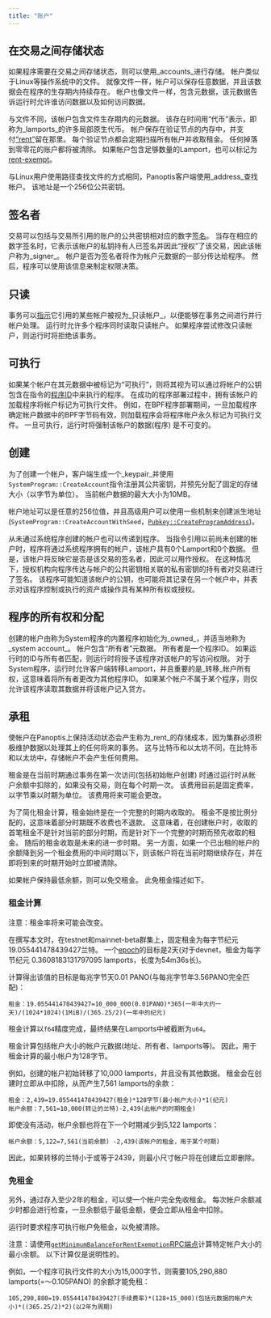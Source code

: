```yaml
---
title: "账户"
---
```


## 在交易之间存储状态

如果程序需要在交易之间存储状态，则可以使用_accounts_进行存储。 帐户类似于Linux等操作系统中的文件。 就像文件一样，帐户可以保存任意数据，并且该数据会在程序的生存期内持续存在。 帐户也像文件一样，包含元数据，该元数据告诉运行时允许谁访问数据以及如何访问数据。

与文件不同，该帐户包含文件生存期内的元数据。 该存在时间用“代币”表示，即称为_lamports_的许多局部原生代币。 帐户保存在验证节点的内存中，并支付[“rent”](#rent)留在那里。 每个验证节点都会定期扫描所有帐户并收取租金。 任何掉落到零零花的账户都将被清除。  如果帐户包含足够数量的Lamport，也可以标记为[rent-exempt](#rent-exemption)。

与Linux用户使用路径查找文件的方式相同，Panoptis客户端使用_address_查找帐户。 该地址是一个256位公共密钥。

## 签名者

交易可以包括与交易所引用的账户的公共密钥相对应的数字[签名](terminology.md#signature)。 当存在相应的数字签名时，它表示该帐户的私钥持有人已签名并因此“授权”了该交易，因此该帐户称为_signer_。 帐户是否为签名者将作为帐户元数据的一部分传达给程序。 然后，程序可以使用该信息来制定权限决策。

## 只读

事务可以[指示](transactions.md#message-header-format)它引用的某些帐户被视为_只读帐户_，以便能够在事务之间进行并行帐户处理。 运行时允许多个程序同时读取只读帐户。 如果程序尝试修改只读帐户，则运行时将拒绝该事务。

## 可执行

如果某个帐户在其元数据中被标记为“可执行”，则将其视为可以通过将帐户的公钥包含在指令的[程序ID](transactions.md#program-id)中来执行的程序。 在成功的程序部署过程中，拥有该帐户的加载程序将帐户标记为可执行文件。  例如，在BPF程序部署期间，一旦加载程序确定帐户数据中的BPF字节码有效，则加载程序会将程序帐户永久标记为可执行文件。  一旦可执行，运行时将强制该帐户的数据(程序) 是不可变的。

## 创建

为了创建一个帐户，客户端生成一个_keypair_并使用`SystemProgram::CreateAccount`指令注册其公共密钥，并预先分配了固定的存储大小（以字节为单位）。 当前帐户数据的最大大小为10MB。

帐户地址可以是任意的256位值，并且高级用户可以使用一些机制来创建派生地址(`SystemProgram::CreateAccountWithSeed`，[`Pubkey::CreateProgramAddress`](calling-between-programs.md#program-derived-addresses))。

从未通过系统程序创建的帐户也可以传递到程序。 当指令引用以前尚未创建的帐户时，程序将通过系统程序拥有的帐户，该帐户具有0个Lamport和0个数据。 但是，该帐户将反映它是否是该交易的签名者，因此可以用作授权。 在这种情况下，授权机构向程序传达与帐户的公共密钥相关联的私有密钥的持有者对交易进行了签名。 该程序可能知道该帐户的公钥，也可能将其记录在另一个帐户中，并表示对该程序控制或执行的资产或操作具有某种所有权或授权。

## 程序的所有权和分配

创建的帐户由称为System程序的内置程序初始化为_owned_，并适当地称为_system account_。 帐户包含“所有者”元数据。 所有者是一个程序ID。 如果运行时的ID与所有者匹配，则运行时将授予该程序对该帐户的写访问权限。 对于System程序，运行时允许客户端转移Lamport，并且重要的是_转移_帐户所有权，这意味着将所有者更改为其他程序ID。 如果某个帐户不属于某个程序，则仅允许该程序读取其数据并将该帐户记入贷方。

## 承租

使帐户在Panoptis上保持活动状态会产生称为_rent_的存储成本，因为集群必须积极维护数据以处理其上的任何将来的事务。 这与比特币和以太坊不同，在比特币和以太坊中，存储帐户不会产生任何费用。

租金是在当前时期通过事务在第一次访问(包括初始帐户创建) 时通过运行时从帐户余额中扣除的，如果没有交易，则在每个时期一次。 该费用目前是固定费率，以字节乘以时期为单位。 该费用将来可能会更改。

为了简化租金计算，租金始终是在一个完整的时期内收取的。 租金不是按比例分配的，这意味着部分时期既不收费也不退款。 这意味着，在创建帐户时，收取的首笔租金不是针对当前的部分时期，而是针对下一个完整的时期而预先收取的租金。 随后的租金收取是未来的进一步时期。 另一方面，如果一个已出租的帐户的余额降到另一个租金费用的中间时期以下，则该帐户将在当前时期继续存在，并在即将到来的时期开始时立即被清除。

如果帐户保持最低余额，则可以免交租金。 此免租金描述如下。

### 租金计算

注意：租金率将来可能会改变。

在撰写本文时，在testnet和mainnet-beta群集上，固定租金为每字节纪元19.055441478439427兰特。 一个[epoch](terminology.md#epoch)的目标是2天(对于devnet，租金为每字节纪元 0.3608183131797095 lamports，长度为54m36s长)。

计算得出该值的目标是每兆字节天0.01 PANO(与每兆字节年3.56PANO完全匹配)：

```text
租金：19.055441478439427=10_000_000(0.01PANO)*365(一年中大约一天)/(1024*1024)(1MiB)/(365.25/2)(一年中的纪元)
```

租金计算以`f64`精度完成，最终结果在Lamports中被截断为`u64`。

租金计算包括帐户大小的帐户元数据(地址、所有者、lamports等)。 因此，用于租金计算的最小帐户为128字节。

例如，创建的帐户初始转移了10,000 lamports，并且没有其他数据。 租金会在创建时立即从中扣除，从而产生7,561 lamports的余款：


```text
租金：2,439=19.055441478439427(租金)*128字节(最小帐户大小)*1(纪元)
帐户余额：7,561=10,000(转让的兰特)-2,439(此帐户的时期租金)
```

即使没有活动，帐户余额也将在下一个时期减少到5,122 lamports：

```text
帐户余额：5,122=7,561(当前余额) -2,439(该帐户的租金，用于某个时期)
```

因此，如果转移的兰特小于或等于2439，则最小尺寸帐户将在创建后立即删除。

### 免租金

另外，通过存入至少2年的租金，可以使一个帐户完全免收租金。 每次帐户余额减少时都会进行检查，一旦余额低于最低金额，便会立即从租金中扣除。

运行时要求程序可执行帐户免租金，以免被清除。

注意：请使用[`getMinimumBalanceForRentExemption`RPC端点](developing/clients/jsonrpc-api.md#getminimumbalanceforrentexemption)计算特定帐户大小的最小余额。 以下计算仅是说明性的。

例如，一个程序可执行文件的大小为15,000字节，则需要105,290,880 lamports(=〜0.105PANO) 的余额才能免租：

```text
105,290,880=19.055441478439427(手续费率)*(128+15_000)(包括元数据的帐户大小)*((365.25/2)*2)(以2年为周期)
```
